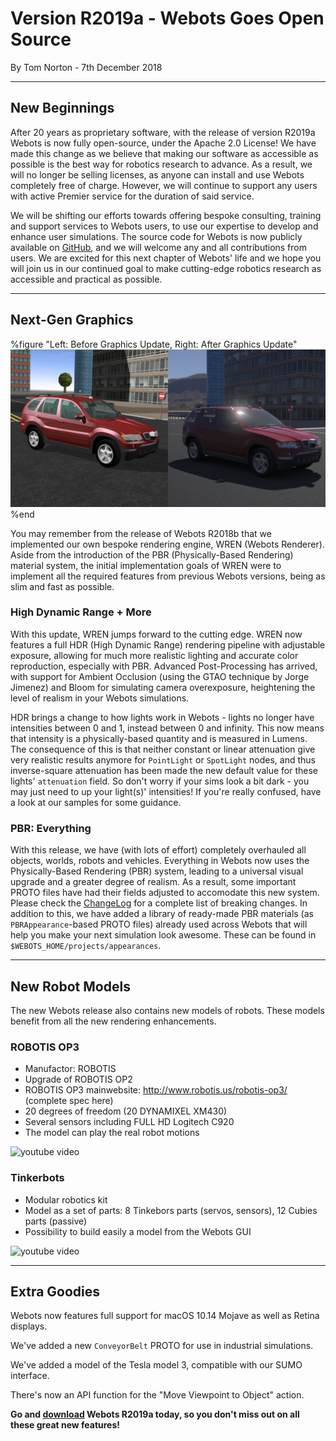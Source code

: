 # Version R2019a - Webots Goes Open Source

<p id="publish-data">By Tom Norton - 7th December 2018</p>

---

## New Beginnings

After 20 years as proprietary software, with the release of version R2019a Webots is now fully open-source, under the Apache 2.0 License!
We have made this change as we believe that making our software as accessible as possible is the best way for robotics research to advance.
As a result, we will no longer be selling licenses, as anyone can install and use Webots completely free of charge.
However, we will continue to support any users with active Premier service for the duration of said service.

We will be shifting our efforts towards offering bespoke consulting, training and support services to Webots users, to use our expertise to develop and enhance user simulations.
The source code for Webots is now publicly available on [GitHub](https://github.com/omichel/webots), and we will welcome any and all contributions from users.
We are excited for this next chapter of Webots' life and we hope you will join us in our continued goal to make cutting-edge robotics research as accessible and practical as possible.

---

## Next-Gen Graphics

%figure "Left: Before Graphics Update, Right: After Graphics Update"
![new graphics](images/graphics_before_after.png)
%end

You may remember from the release of Webots R2018b that we implemented our own bespoke rendering engine, WREN (Webots Renderer).
Aside from the introduction of the PBR (Physically-Based Rendering) material system, the initial implementation goals of WREN were to implement all the required features from previous Webots versions, being as slim and fast as possible.

### High Dynamic Range + More

With this update, WREN jumps forward to the cutting edge.
WREN now features a full HDR (High Dynamic Range) rendering pipeline with adjustable exposure, allowing for much more realistic lighting and accurate color reproduction, especially with PBR.
Advanced Post-Processing has arrived, with support for Ambient Occlusion (using the GTAO technique by Jorge Jimenez) and Bloom for simulating camera overexposure, heightening the level of realism in your Webots simulations.

HDR brings a change to how lights work in Webots - lights no longer have intensities between 0 and 1, instead between 0 and infinity.
This now means that intensity is a physically-based quantity and is measured in Lumens.
The consequence of this is that neither constant or linear attenuation give very realistic results anymore for `PointLight` or `SpotLight` nodes, and thus inverse-square attenuation has been made the new default value for these lights' `attenuation` field.
So don't worry if your sims look a bit dark - you may just need to up your light(s)' intensities!
If you're really confused, have a look at our samples for some guidance.

### PBR: Everything

With this release, we have (with lots of effort) completely overhauled all objects, worlds, robots and vehicles.
Everything in Webots now uses the Physically-Based Rendering (PBR) system, leading to a universal visual upgrade and a greater degree of realism.
As a result, some important PROTO files have had their fields adjusted to accomodate this new system.
Please check the [ChangeLog](https://cyberbotics.com/change_log) for a complete list of breaking changes.
In addition to this, we have added a library of ready-made PBR materials (as `PBRAppearance`-based PROTO files) already used across Webots that will help you make your next simulation look awesome.
These can be found in `$WEBOTS_HOME/projects/appearances`.

---

## New Robot Models

The new Webots release also contains new models of robots.
These models benefit from all the new rendering enhancements.

### ROBOTIS OP3

- Manufactor: ROBOTIS
- Upgrade of ROBOTIS OP2
- ROBOTIS OP3 mainwebsite: http://www.robotis.us/robotis-op3/ (complete spec here)
- 20 degrees of freedom (20 DYNAMIXEL XM430)
- Several sensors including FULL HD Logitech C920
- The model can play the real robot motions

![youtube video](https://www.youtube.com/watch?v=MgykUcSfUFI)

### Tinkerbots

- Modular robotics kit
- Model as a set of parts: 8 Tinkebors parts (servos, sensors), 12 Cubies parts (passive)
- Possibility to build easily a model from the Webots GUI

![youtube video](https://www.youtube.com/watch?v=QMbojDv5DH0)

---

## Extra Goodies

Webots now features full support for macOS 10.14 Mojave as well as Retina displays.

We've added a new `ConveyorBelt` PROTO for use in industrial simulations.

We've added a model of the Tesla model 3, compatible with our SUMO interface.

There's now an API function for the "Move Viewpoint to Object" action.

**Go and [download](https://cyberbotics.com/#download) Webots R2019a today, so you don't miss out on all these great new features!**
